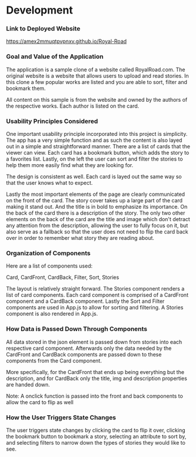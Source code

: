 # Development

### Link to Deployed Website

https://amex2mmuqtpvpnxv.github.io/Royal-Road

### Goal and Value of the Application

The application is a sample clone of a website called RoyalRoad.com.
The original website is a website that allows users to upload and read stories. In this clone a few popular works are listed and you are able to sort, filter and bookmark them.

All content on this sample is from the website and owned by the authors of the respective works. Each author is listed on the card.

### Usability Principles Considered

One important usability principle incorporated into this project is simplicity. The app has a very simple function and as such the content is also layed out in a simple and straightforward manner. There are a list of cards that the viewer can view. Each card has a bookmark button, which adds the story to a favorites list. Lastly, on the left the user can sort and filter the stories to help them more easily find what they are looking for.

The design is consistent as well. Each card is layed out the same way so that the user knows what to expect.

Lastly the most important elements of the page are clearly communicated on the front of the card. The story cover takes up a large part of the card making it stand out. And the title is in bold to emphasize its importance. On the back of the card there is a description of the story. The only two other elements on the back of the card are the title and image which don't detract any attention from the description, allowing the user to fully focus on it, but also serve as a fallback so that the user does not need to flip the card back over in order to remember what story they are reading about.

### Organization of Components

Here are a list of components used:

Card, CardFront, CardBack, Filter, Sort, Stories

The layout is relatively straight forward. The Stories component renders a list of card components. Each card component is comprised of a CardFront component and a CardBack component. Lastly the Sort and Filter components are used in App.js to allow for sorting and filtering. A Stories component is also rendered in App.js.

### How Data is Passed Down Through Components

All data stored in the json element is passed down from stories into each respective card component. Afterwards only the data needed by the CardFront and CardBack components are passed down to these components from the Card component.

More specifically, for the CardFront that ends up being everything but the description, and for CardBack only the title, img and description properties are handed down.

Note: A onclick function is passed into the front and back components to allow the card to flip as well

### How the User Triggers State Changes

The user triggers state changes by clicking the card to flip it over, clicking the bookmark button to bookmark a story, selecting an attribute to sort by, and selecting filters to narrow down the types of stories they would like to see.

